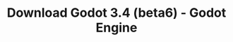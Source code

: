 ---
# Generated by /scripts/js/download_archive_generator !!! do not edit by hand !!!
title: 'Download Godot 3.4 (beta6) - Godot Engine'
type: 'download/archive'
name: '3.4'
flavor: 'beta6'
release_date: '2021-10-06T03:00:00-00:00'
release_notes: '/article/dev-snapshot-godot-3-4-beta-6/'
links:
  android.apk:
    name: 'android.apk'
    title: 'Android'
    caption: 'Universal APK (ARM64 + ARMv7 + x86_64 + x86)'
    tags:
      - 'APK download'
      - 'ARM64/v7'
      - 'x86 (64 & 32 bit)'
    hosts:
      github_builds:
        regular: 'https://github.com/godotengine/godot-builds/releases/download/3.4-beta6/Godot_v3.4-beta6_android_editor.apk'
        mono: '#'
      github:
        regular: 'https://github.com/godotengine/godot/releases/download/3.4-beta6/Godot_v3.4-beta6_android_editor.apk'
        mono: '#'
  macos.universal:
    name: 'macos.universal'
    title: 'macOS'
    caption: 'Universal (x86_64 + Apple Silicon)'
    tags:
      - 'Intel/Apple Silicon'
      - '64 bit'
    hosts:
      github_builds:
        regular: 'https://github.com/godotengine/godot-builds/releases/download/3.4-beta6/Godot_v3.4-beta6_osx.universal.zip'
        mono: 'https://github.com/godotengine/godot-builds/releases/download/3.4-beta6/Godot_v3.4-beta6_mono_osx.universal.zip'
      github:
        regular: 'https://github.com/godotengine/godot/releases/download/3.4-beta6/Godot_v3.4-beta6_osx.universal.zip'
        mono: 'https://github.com/godotengine/godot/releases/download/3.4-beta6/Godot_v3.4-beta6_mono_osx.universal.zip'
  windows.64:
    name: 'windows.64'
    title: 'Windows'
    caption: 'Standard (x86_64)'
    tags:
      - '64 bit'
    hosts:
      github_builds:
        regular: 'https://github.com/godotengine/godot-builds/releases/download/3.4-beta6/Godot_v3.4-beta6_win64.exe.zip'
        mono: 'https://github.com/godotengine/godot-builds/releases/download/3.4-beta6/Godot_v3.4-beta6_mono_win64.zip'
      github:
        regular: 'https://github.com/godotengine/godot/releases/download/3.4-beta6/Godot_v3.4-beta6_win64.exe.zip'
        mono: 'https://github.com/godotengine/godot/releases/download/3.4-beta6/Godot_v3.4-beta6_mono_win64.zip'
  linux_server.headless.64:
    name: 'linux_server.headless.64'
    title: 'Linux Server'
    caption: 'Headless (x86_64)'
    tags:
      - '64 bit'
      - 'Headless'
    hosts:
      github_builds:
        regular: 'https://github.com/godotengine/godot-builds/releases/download/3.4-beta6/Godot_v3.4-beta6_linux_headless.64.zip'
        mono: 'https://github.com/godotengine/godot-builds/releases/download/3.4-beta6/Godot_v3.4-beta6_mono_linux_headless_64.zip'
      github:
        regular: 'https://github.com/godotengine/godot/releases/download/3.4-beta6/Godot_v3.4-beta6_linux_headless.64.zip'
        mono: 'https://github.com/godotengine/godot/releases/download/3.4-beta6/Godot_v3.4-beta6_mono_linux_headless_64.zip'
  web:
    name: 'web'
    title: 'Web editor'
    caption: ''
    tags:
      - 'Self-hosted'
      - 'Cross-platform'
    hosts:
      github_builds:
        regular: 'https://github.com/godotengine/godot-builds/releases/download/3.4-beta6/Godot_v3.4-beta6_web_editor.zip'
        mono: '#'
      github:
        regular: 'https://github.com/godotengine/godot/releases/download/3.4-beta6/Godot_v3.4-beta6_web_editor.zip'
        mono: '#'
  linux.64:
    name: 'linux.64'
    title: 'Linux'
    caption: 'Standard (x86_64)'
    tags:
      - '64 bit'
    hosts:
      github_builds:
        regular: 'https://github.com/godotengine/godot-builds/releases/download/3.4-beta6/Godot_v3.4-beta6_x11.64.zip'
        mono: 'https://github.com/godotengine/godot-builds/releases/download/3.4-beta6/Godot_v3.4-beta6_mono_x11_64.zip'
      github:
        regular: 'https://github.com/godotengine/godot/releases/download/3.4-beta6/Godot_v3.4-beta6_x11.64.zip'
        mono: 'https://github.com/godotengine/godot/releases/download/3.4-beta6/Godot_v3.4-beta6_mono_x11_64.zip'
  linux.32:
    name: 'linux.32'
    title: 'Linux'
    caption: 'Standard (x86)'
    tags:
      - '32 bit'
    hosts:
      github_builds:
        regular: 'https://github.com/godotengine/godot-builds/releases/download/3.4-beta6/Godot_v3.4-beta6_x11.32.zip'
        mono: 'https://github.com/godotengine/godot-builds/releases/download/3.4-beta6/Godot_v3.4-beta6_mono_x11_32.zip'
      github:
        regular: 'https://github.com/godotengine/godot/releases/download/3.4-beta6/Godot_v3.4-beta6_x11.32.zip'
        mono: 'https://github.com/godotengine/godot/releases/download/3.4-beta6/Godot_v3.4-beta6_mono_x11_32.zip'
  windows.32:
    name: 'windows.32'
    title: 'Windows'
    caption: 'Standard (x86)'
    tags:
      - '32 bit'
    hosts:
      github_builds:
        regular: 'https://github.com/godotengine/godot-builds/releases/download/3.4-beta6/Godot_v3.4-beta6_win32.exe.zip'
        mono: 'https://github.com/godotengine/godot-builds/releases/download/3.4-beta6/Godot_v3.4-beta6_mono_win32.zip'
      github:
        regular: 'https://github.com/godotengine/godot/releases/download/3.4-beta6/Godot_v3.4-beta6_win32.exe.zip'
        mono: 'https://github.com/godotengine/godot/releases/download/3.4-beta6/Godot_v3.4-beta6_mono_win32.zip'
  linux_server.64:
    name: 'linux_server.64'
    title: 'Linux Server'
    caption: 'Standard (x86_64)'
    tags:
      - '64 bit'
    hosts:
      github_builds:
        regular: 'https://github.com/godotengine/godot-builds/releases/download/3.4-beta6/Godot_v3.4-beta6_linux_server.64.zip'
        mono: 'https://github.com/godotengine/godot-builds/releases/download/3.4-beta6/Godot_v3.4-beta6_mono_linux_server_64.zip'
      github:
        regular: 'https://github.com/godotengine/godot/releases/download/3.4-beta6/Godot_v3.4-beta6_linux_server.64.zip'
        mono: 'https://github.com/godotengine/godot/releases/download/3.4-beta6/Godot_v3.4-beta6_mono_linux_server_64.zip'
  aar_library:
    name: 'aar_library'
    title: 'AAR library'
    caption: ''
    tags:
      - 'Android plugins'
      - 'Java'
      - 'Kotlin'
    hosts:
      github_builds:
        regular: 'https://github.com/godotengine/godot-builds/releases/download/3.4-beta6/godot-lib.3.4.beta6.release.aar'
        mono: 'https://github.com/godotengine/godot-builds/releases/download/3.4-beta6/godot-lib.3.4.beta6.mono.release.aar'
      github:
        regular: 'https://github.com/godotengine/godot/releases/download/3.4-beta6/godot-lib.3.4.beta6.release.aar'
        mono: 'https://github.com/godotengine/godot/releases/download/3.4-beta6/godot-lib.3.4.beta6.mono.release.aar'
  templates:
    name: 'templates'
    title: 'Export templates'
    caption: ''
    tags:
      - 'Used to export your games to all supported platforms'
    hosts:
      github_builds:
        regular: 'https://github.com/godotengine/godot-builds/releases/download/3.4-beta6/Godot_v3.4-beta6_export_templates.tpz'
        mono: 'https://github.com/godotengine/godot-builds/releases/download/3.4-beta6/Godot_v3.4-beta6_mono_export_templates.tpz'
      github:
        regular: 'https://github.com/godotengine/godot/releases/download/3.4-beta6/Godot_v3.4-beta6_export_templates.tpz'
        mono: 'https://github.com/godotengine/godot/releases/download/3.4-beta6/Godot_v3.4-beta6_mono_export_templates.tpz'
primaryPlatforms:
  - 'android.apk'
  - 'macos.universal'
  - 'windows.64'
  - 'linux_server.headless.64'
  - 'web'
  - 'templates'
---
